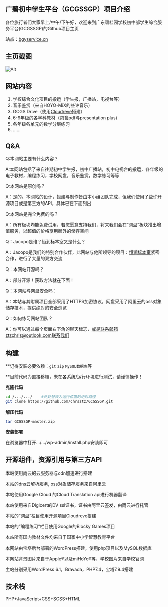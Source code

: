 ## **广碧初中学生平台（GCGSSGP）项目介绍**
各位旅行者们大家早上/中午/下午好，欢迎来到广东碧桂园学校初中部学生综合服务平台(GCGSSGP)的Github项目主页

站点：[bgyservice.cn](https://bgyservice.cn)
## 主页截图
![Alt](https://cdn.bgyservice.cn/uploads%2F2022%2F11%2F18%2F1acc6963e3fa72c60a7d0ee6e37ae7c.png?Expires=1668732312#pic_center)
 ## 网站内容
 

 1. 学校综合文化项目的搬运（学生报，广播站，电视台等）
 2. 音乐鉴赏（来自HOYO-MiX的些许音乐）
 3. GCGS Drive（使用[Cloudreve](https://github.com/cloudreve/Cloudreve)搭建）
 4. 6-9年级的各学科教材（包含pdf与presentation plus)
 5. 各年级各单元的数学分层练习
 6. ......
## Q&A
 Q:本网站主要有什么内容？

 A:本网站包括了来自往期初中学生报，初中广播站，初中电视台的搬运，各年级的电子教材，编程练习，学校网盘，音乐鉴赏，数学练习等等

Q:本网站是原创吗？

A：是的。本网站的设计，搭建与制作皆由本小组团队完成，但我们使用了些许开源项目或是第三方的API，具体已在下面列出

Q:本网站是完全免费的吗？

A：所有板块均能免费试用，若您愿意支持我们，将来我们会在“网盘”板块推出增值服务，以超值的价格享用额外的储存空间

Q：Jacopo是谁？恒润标本室又是什么？

A：Jacopo是我们的特别合作伙伴，此网站与他所领导的项目：[恒润标本室](https://ins.chuangzhi.ink)紧密合作，进行了大量的双方交流

Q：本网站开源吗？

A：部分开源！获取方法就在下面！

Q：本网站与网盘安全吗：

A：本站与其附属项目全部采用了HTTPS加密协议，网盘采用了阿里云的oss对象储存技术，提供绝对的安全浏览

Q：如何练习网站团队？

A：你可以通过每个页面右下角的聊天标志，或是联系邮箱ztzchris@outlook.com联系我们
## 构建
**记得安装必要依赖：`git`  `zip`  `MySQL数据库`等

**目前代码为直接移植，未在各系统/运行环境进行测试，请谨慎操作！

**克隆代码**
```bash
cd /.../.../    #此处替换为运行位置的绝对路径
git clone https://github.com/chrsztz/GCGSSGP.git
```

**解压代码**

```bash
tar GCGSSGP-master.zip
```

**安装部署**

在浏览器中打开.../.../wp-admin/install.php安装即可
## 开源组件，资源引用与第三方API
本站使用雨云的云服务器与cdn加速进行搭建

本站的dns云解析服务, oss对象储存服务来自阿里云

本站使用Google Cloud 的Cloud Translation api进行机器翻译

本站使用来自Digicert的DV ssl证书，证书由阿里云签发，由雨云进行托管

本站的“网盘”栏目使用开源项目Cloudreve搭建

本站的“编程练习”栏目使用Google的Blocky Games项目

本站所有国内教材文件均来自于国家中小学智慧教育平台

本网站由宝塔后台部署的WordPress搭建，使用php项目以及MySQL数据库

本网站背景图片来自于Apple®以及miHoYo®等，学校图片来自学校官网

主站分别采用WordPress 6.1，Bravada，PHP7.4，宝塔7.9.4搭建
## 技术栈
PHP+JavaScript+CSS+SCSS+HTML
